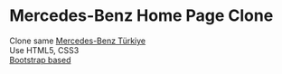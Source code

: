 # Mercedes-Benz Home Page Clone

Clone same [Mercedes-Benz Türkiye](https://www.mercedes-benz.com.tr/) <br/>
Use HTML5, CSS3  <br/>
[Bootstrap based](https://getbootstrap.com/)
